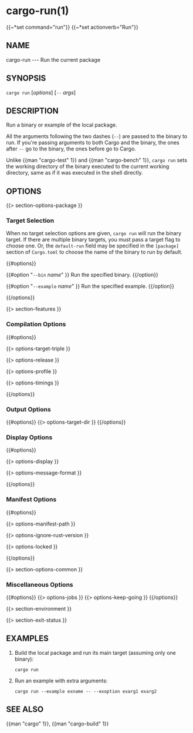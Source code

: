 # cargo-run(1)
{{~*set command="run"}}
{{~*set actionverb="Run"}}

## NAME

cargo-run --- Run the current package

## SYNOPSIS

`cargo run` [_options_] [`--` _args_]

## DESCRIPTION

Run a binary or example of the local package.

All the arguments following the two dashes (`--`) are passed to the binary to
run. If you're passing arguments to both Cargo and the binary, the ones after
`--` go to the binary, the ones before go to Cargo.

Unlike {{man "cargo-test" 1}} and {{man "cargo-bench" 1}}, `cargo run` sets the 
working directory of the binary executed to the current working directory, same 
as if it was executed in the shell directly.

## OPTIONS

{{> section-options-package }}

### Target Selection

When no target selection options are given, `cargo run` will run the binary
target. If there are multiple binary targets, you must pass a target flag to
choose one. Or, the `default-run` field may be specified in the `[package]`
section of `Cargo.toml` to choose the name of the binary to run by default.

{{#options}}

{{#option "`--bin` _name_" }}
Run the specified binary.
{{/option}}

{{#option "`--example` _name_" }}
Run the specified example.
{{/option}}

{{/options}}

{{> section-features }}

### Compilation Options

{{#options}}

{{> options-target-triple }}

{{> options-release }}

{{> options-profile }}

{{> options-timings }}

{{/options}}

### Output Options

{{#options}}
{{> options-target-dir }}
{{/options}}

### Display Options

{{#options}}

{{> options-display }}

{{> options-message-format }}

{{/options}}

### Manifest Options

{{#options}}

{{> options-manifest-path }}

{{> options-ignore-rust-version }}

{{> options-locked }}

{{/options}}

{{> section-options-common }}

### Miscellaneous Options

{{#options}}
{{> options-jobs }}
{{> options-keep-going }}
{{/options}}

{{> section-environment }}

{{> section-exit-status }}

## EXAMPLES

1. Build the local package and run its main target (assuming only one binary):

       cargo run

2. Run an example with extra arguments:

       cargo run --example exname -- --exoption exarg1 exarg2

## SEE ALSO
{{man "cargo" 1}}, {{man "cargo-build" 1}}
